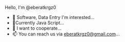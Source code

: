 Hello, I'm @eberatkrgz0
- 👀 Software, Data Entry I'm interested...
- 🌱Currently Java Script...
- 💞️ I want to cooperate...
- 📫 You can reach us via eberatkrgz0@gmail.com...
<!---
eberatkrgz0/eberatkrgz0 is a ✨ special ✨ repository because its `README.md` (this file) appears on your GitHub profile.
You can click the Preview link to take a look at your changes.
--->
